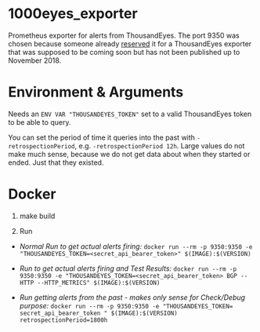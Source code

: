 # 1000eyes_exporter

Prometheus exporter for alerts from ThousandEyes.
The port 9350 was chosen because someone already [reserved](https://github.com/prometheus/prometheus/wiki/Default-port-allocations) it for a ThousandEyes exporter that was supposed to be coming soon but has not been published up to November 2018.

# Environment & Arguments

Needs an `ENV VAR "THOUSANDEYES_TOKEN"` set to a valid ThousandEyes token to be able to query.

You can set the period of time it queries into the past with `-retrospectionPeriod`, e.g. `-retrospectionPeriod 12h`. Large values do not make much sense, because we do not get data about when they started or ended. Just that they existed.

# Docker

1. make build

2. Run
-  _Normal Run to get actual alerts firing:_
`docker run --rm -p 9350:9350 -e "THOUSANDEYES_TOKEN=<secret_api_bearer_token>" $(IMAGE):$(VERSION)`

-  _Run to get actual alerts firing and Test Results:_
`docker run --rm -p 9350:9350 -e "THOUSANDEYES_TOKEN=<secret_api_bearer_token> BGP --HTTP --HTTP_METRICS" $(IMAGE):$(VERSION)`

- _Run getting alerts from the past - makes only sense for Check/Debug purpose:_
`docker run --rm -p 9350:9350 -e "THOUSANDEYES_TOKEN=  secret_api_bearer_token " $(IMAGE):$(VERSION) retrospectionPeriod=1800h`